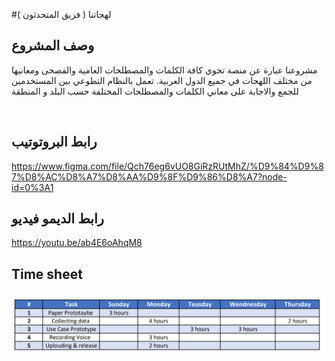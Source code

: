 #لهجاتنا ( فريق المتحدثون )
  
## وصف المشروع 
مشروعنا عبارة عن منصة تحوي كافة الكلمات والمصطلحات العامية والفصحى ومعانيها من مختلف اللهجات في جميع الدول العربية. تعمل بالنظام التطوعي بين المستخدمين للجمع والاجابة على معاني الكلمات والمصطلحات المختلفة حسب البلد و المنطقة

<br/>


## رابط البروتوتيب

https://www.figma.com/file/Qch76eg6vUO8GiRzRUtMhZ/%D9%84%D9%87%D8%AC%D8%A7%D8%AA%D9%8F%D9%86%D8%A7?node-id=0%3A1


## رابط الديمو فيديو
https://youtu.be/ab4E6oAhqM8

## Time sheet
![](Time%20Line.png)
